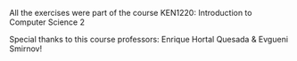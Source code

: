 All the exercises were part of the course KEN1220: Introduction to Computer Science 2

Special thanks to this course professors: Enrique Hortal Quesada & Evgueni Smirnov!